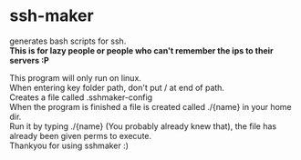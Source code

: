 # ssh-maker
generates bash scripts for ssh.  
**This is for lazy people or people who can't remember the ips to their servers :P**

This program will only run on linux.  
When entering key folder path, don't put / at end of path.  
Creates a file called .sshmaker-config  
When the program is finished a file is created called ./{name} in your home dir.  
Run it by typing ./{name} (You probably already knew that), the file has already been given perms to execute.  
Thankyou for using sshmaker :)

